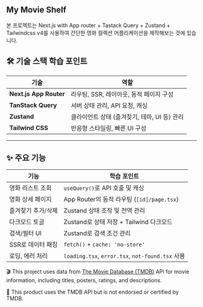 ## My Movie Shelf

본 프로젝트는 Next.js with App router + Tastack Query + Zustand + Tailwindcss v4를 사용하여 간단한 영화 컬렉션 어플리케이션을 제작해보는 것에 있습니다.


## 🛠 기술 스택 학습 포인트

| 기술 | 역할 |
|------|------|
| **Next.js App Router** | 라우팅, SSR, 레이아웃, 동적 페이지 구성 |
| **TanStack Query** | 서버 상태 관리, API 요청, 캐싱 |
| **Zustand** | 클라이언트 상태 (즐겨찾기, 테마, UI 등) 관리 |
| **Tailwind CSS** | 반응형 스타일링, 빠른 UI 구성 |

---

## ✨ 주요 기능

| 기능 | 학습 포인트 |
|------|-------------|
| 영화 리스트 조회 | `useQuery()`로 API 호출 및 캐싱 |
| 영화 상세 페이지 | App Router의 동적 라우팅 (`[id]/page.tsx`) |
| 즐겨찾기 추가/삭제 | Zustand 상태 조작 및 전역 관리 |
| 다크모드 토글 | Zustand로 상태 저장 + Tailwind 다크모드 |
| 검색/필터 UI | Zustand로 검색 조건 관리 |
| SSR로 데이터 패칭 | `fetch()` + `cache: 'no-store'` |
| 로딩, 에러 처리 | `loading.tsx`, `error.tsx`, `not-found.tsx` 사용 |

🎬 This project uses data from [The Movie Database (TMDB)](https://www.themoviedb.org/) API for movie information, including titles, posters, ratings, and descriptions.

📝 This product uses the TMDB API but is not endorsed or certified by TMDB.

